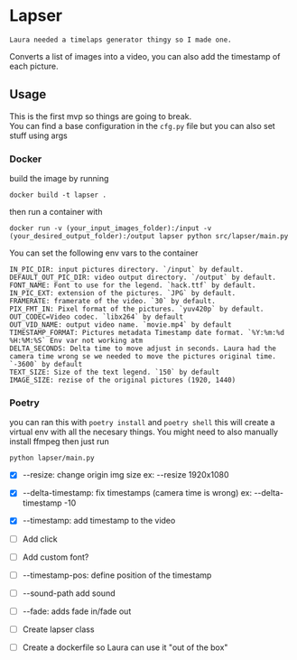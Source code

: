 # Lapser
```
Laura needed a timelaps generator thingy so I made one.
```
Converts a list of images into a video, you can also add the timestamp of each picture.


## Usage
This is the first mvp so things are going to break.<br>
You can find a base configuration in the `cfg.py` file but you can also set stuff using args

### Docker
build the image by running
```
docker build -t lapser .
```

then run a container with
```
docker run -v (your_input_images_folder):/input -v (your_desired_output_folder):/output lapser python src/lapser/main.py
```
You can set the following env vars to the container
```
IN_PIC_DIR: input pictures directory. `/input` by default.
DEFAULT_OUT_PIC_DIR: video output directory. `/output` by default.
FONT_NAME: Font to use for the legend. `hack.ttf` by default.
IN_PIC_EXT: extension of the pictures. `JPG` by default.
FRAMERATE: framerate of the video. `30` by default.
PIX_FMT_IN: Pixel format of the pictures. `yuv420p` by default.
OUT_CODEC=Video codec. `libx264` by default
OUT_VID_NAME: output video name. `movie.mp4` by default
TIMESTAMP_FORMAT: Pictures metadata Timestamp date format. `%Y:%m:%d %H:%M:%S` Env var not working atm
DELTA_SECONDS: Delta time to move adjust in seconds. Laura had the camera time wrong se we needed to move the pictures original time. `-3600` by default
TEXT_SIZE: Size of the text legend. `150` by default
IMAGE_SIZE: rezise of the original pictures (1920, 1440)
```
### Poetry
you can ran this with `poetry install` and `poetry shell` this will create a virtual env with all the necesary things.
You might need to also manually install ffmpeg
then just run
```
python lapser/main.py
```


- [x] --resize: change origin img size ex: --resize 1920x1080
- [x] --delta-timestamp: fix timestamps (camera time is wrong) ex: --delta-timestamp -10
- [x] --timestamp: add timestamp to the video
- [ ] Add click
- [ ] Add custom font?
- [ ] --timestamp-pos: define position of the timestamp
- [ ] --sound-path add sound
- [ ] --fade: adds fade in/fade out
- [ ] Create lapser class
- [ ] Create a dockerfile so Laura can use it "out of the box"

